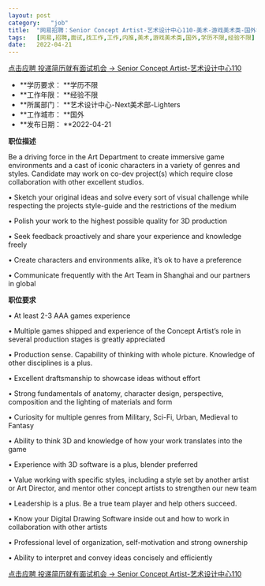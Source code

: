```yaml
---
layout:	post
category:	"job"
title:	"网易招聘：Senior Concept Artist-艺术设计中心110-美术-游戏美术类-国外学历不限经验不限"
tags:	[网易,招聘,面试,找工作,工作,内推,美术,游戏美术类,国外,学历不限,经验不限]
date:	2022-04-21
---
```


[点击应聘 投递简历就有面试机会 ->  Senior Concept Artist-艺术设计中心110](http://mobile.bole.netease.com/bole/boleDetail?id=39783&employeeId=346f03c3cda5f04c&key=all)



- **学历要求： **学历不限
- **工作年限： **经验不限
- **所属部门： **艺术设计中心-Next美术部-Lighters
- **工作城市： **国外
- **发布日期： **2022-04-21



**职位描述**

Be a driving force in the Art Department to create immersive game environments and a cast of iconic characters in a variety of genres and styles. Candidate may work on co-dev project(s) which require close collaboration with other excellent studios.

• Sketch your original ideas and solve every sort of visual challenge while respecting the projects style-guide and the restrictions of the medium

• Polish your work to the highest possible quality for 3D production

• Seek feedback proactively and share your experience and knowledge freely

• Create characters and environments alike, it’s ok to have a preference

• Communicate frequently with the Art Team in Shanghai and our partners in global



**职位要求**

• At least 2-3 AAA games experience  

• Multiple games shipped and experience of the Concept Artist’s role in several production stages is greatly appreciated

• Production sense. Capability of thinking with whole picture. Knowledge of other disciplines is a plus.

• Excellent draftsmanship to showcase ideas without effort

• Strong fundamentals of anatomy, character design, perspective, composition and the lighting of materials and form

• Curiosity for multiple genres from Military, Sci-Fi, Urban, Medieval to Fantasy

• Ability to think 3D and knowledge of how your work translates into the game

• Experience with 3D software is a plus, blender preferred

• Value working with specific styles, including a style set by another artist or Art Director, and mentor other concept artists to strengthen our new team

• Leadership is a plus. Be a true team player and help others succeed. 

• Know your Digital Drawing Software inside out and how to work in collaboration with other artists

• Professional level of organization, self-motivation and strong ownership  

• Ability to interpret and convey ideas concisely and efficiently



[点击应聘 投递简历就有面试机会 ->  Senior Concept Artist-艺术设计中心110](http://mobile.bole.netease.com/bole/boleDetail?id=39783&employeeId=346f03c3cda5f04c&key=all)